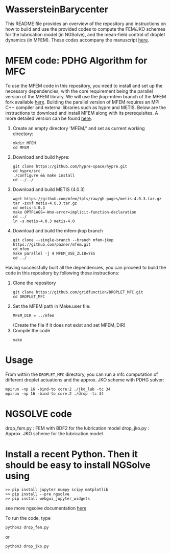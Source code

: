 # WassersteinBarycenter
This README file provides an overview of the repository and instructions on how to build and use the provided codes to compute the FEM/JKO schemes for the lubrication model (in NGSolve), and the mean-field control of droplet dynamics (in MFEM).
These codes accompany the manuscript [here](http://https://arxiv.org/abs/2402.05923). 

# MFEM code: PDHG Algorithm for MFC
To use the MFEM code in this repository, you need to install and set up the necessary dependencies, with the core requirement being the parallel version of the MFEM library. We will use the jkop-mfem branch of the MFEM fork available [here](https://github.com/pazner/mfem/tree/mfem-jkop). Building the parallel version of MFEM requires an MPI C++ compiler and external libraries such as hypre and METIS. Below are the instructions to download and install MFEM along with its prerequisites. A more detailed version can be found [here](https://mfem.org/building/#parallel-mpi-version-of-mfem).

  1. Create an empty directory 'MFEM/' and set as current working directory:
     ```
     mkdir MFEM
     cd MFEM
     ```
  2. Download and build hypre:
     ```
     git clone https://github.com/hypre-space/hypre.git 
     cd hypre/src
     ./configure && make install
     cd ../../
     ```
  3. Download and build METIS (4.0.3)
     ```
     wget https://github.com/mfem/tpls/raw/gh-pages/metis-4.0.3.tar.gz
     tar -zxvf metis-4.0.3.tar.gz 
     cd metis-4.0.3
     make OPTFLAGS=-Wno-error=implicit-function-declaration
     cd ../
     ln -s metis-4.0.3 metis-4.0
     ```
  4. Download and build the mfem-jkop branch
     ```
     git clone --single-branch --branch mfem-jkop https://github.com/pazner/mfem.git
     cd mfem
     make parallel -j 4 MFEM_USE_ZLIB=YES
     cd ../
     ```
Having successfully built all the dependencies, you can proceed to build the code in this repository by following these instructions:
 1. Clone the repository
    ```
    git clone https://github.com/gridfunction/DROPLET_MFC.git
    cd DROPLET_MFC
    ```
 2. Set the MFEM path in Make.user file:
    ```
    MFEM_DIR = ../mfem
    ```
    (Create the file if it does not exist and set MFEM_DIR)
 3. Compile the code
    ```
    make
    ```
# Usage
From within the `DROPLET_MFC` directory, you can run a mfc computation of different droplet actuations 
and the approx. JKO scheme with PDHG solver:
```
mpirun -np 16 -bind-to core:2 ./jko_lub -tc 34 
mpirun -np 16 -bind-to core:2 ./drop -tc 34 
```


# NGSOLVE code
drop_fem.py : FEM with BDF2 for the lubrication model
drop_jko.py : Approx. JKO scheme for the lubrication model

# Install a recent Python. Then it should be easy to install NGSolve using
```
>> pip install jupyter numpy scipy matplotlib
>> pip install --pre ngsolve
>> pip install webgui_jupyter_widgets
```
see more ngsolve documentation [here](https://ngsolve.org)

To run the code, type
```
python3 drop_fem.py 
```
or 
```
python3 drop_jko.py 
```

